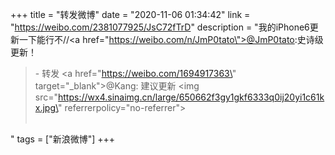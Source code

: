 +++
title = "转发微博"
date = "2020-11-06 01:34:42"
link = "https://weibo.com/2381077925/JsC72fTrD"
description = "我的iPhone6更新一下能行不//<a href=\"https://weibo.com/n/JmP0tato\">@JmP0tato</a>:史诗级更新！<br><blockquote> - 转发 <a href=\"https://weibo.com/1694917363\" target=\"_blank\">@Kang</a>: 建议更新 <img src=\"https://wx4.sinaimg.cn/large/650662f3gy1gkf6333q0ij20yi1c61kx.jpg\" referrerpolicy=\"no-referrer\"><br><br></blockquote>"
tags = ["新浪微博"]
+++
